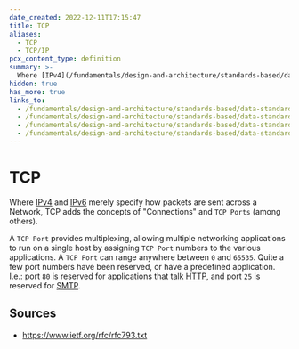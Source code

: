 ```yaml
---
date_created: 2022-12-11T17:15:47
title: TCP
aliases:
  - TCP
  - TCP/IP
pcx_content_type: definition
summary: >-
  Where [IPv4](/fundamentals/design-and-architecture/standards-based/data-standards/#ipv4) and [IPv6](/fundamentals/design-and-architecture/standards-based/data-standards/#ipv6) specify how packets are sent across a Network, TCP adds the concepts of "Connections" and TCP IP Ports (among others).
hidden: true
has_more: true
links_to:
  - /fundamentals/design-and-architecture/standards-based/data-standards/ipv4
  - /fundamentals/design-and-architecture/standards-based/data-standards/ipv6
  - /fundamentals/design-and-architecture/standards-based/data-standards/http
  - /fundamentals/design-and-architecture/standards-based/data-standards/smtp
---
```


# TCP

Where [IPv4](/fundamentals/design-and-architecture/standards-based/data-standards/ipv4) and [IPv6](/fundamentals/design-and-architecture/standards-based/data-standards/ipv6) merely specify how packets are sent across a Network, TCP adds the concepts of "Connections" and `TCP Ports` (among others).

A `TCP Port` provides multiplexing, allowing multiple networking applications to run on a single host by assigning `TCP Port` numbers to the various applications. A `TCP Port` can range anywhere between `0` and `65535`. Quite a few port numbers have been reserved, or have a predefined application. I.e.: port `80` is reserved for applications that talk [HTTP](/fundamentals/design-and-architecture/standards-based/data-standards/http), and port `25` is reserved for [SMTP](/fundamentals/design-and-architecture/standards-based/data-standards/smtp).

## Sources

- https://www.ietf.org/rfc/rfc793.txt
